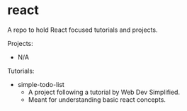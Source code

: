 # react
 A repo to hold React focused tutorials and projects.

Projects:
- N/A

Tutorials:
- simple-todo-list
    - A project following a tutorial by Web Dev Simplified.
    - Meant for understanding basic react concepts.
